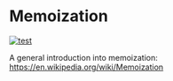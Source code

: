# Memoization

[![test](https://github.com/cosmasadri/memoization-typescript/workflows/Test/badge.svg)](https://github.com/cosmasadri/memoization-typescript/actions)

A general introduction into memoization: https://en.wikipedia.org/wiki/Memoization

